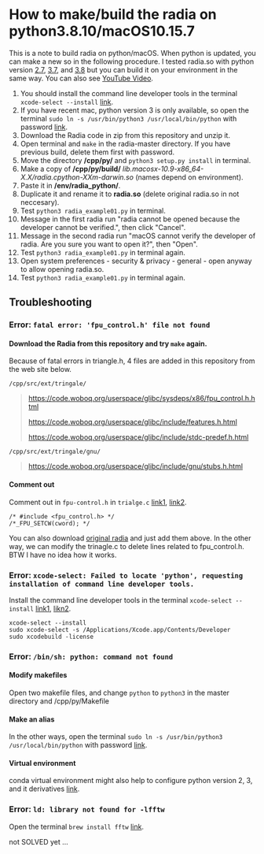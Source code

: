 # How to make/build the radia on python3.8.10/macOS10.15.7

This is a note to build radia on python/macOS. When python is updated, you can make a new so in the following procedure. I tested radia.so with python version [2.7](https://github.com/hidecode221b/Radia/blob/master/env/radia_python/radia.cpython-27m-darwin.so), [3.7](https://github.com/hidecode221b/Radia/blob/master/env/radia_python/radia.cpython-37m-darwin.so), and [3.8](https://github.com/hidecode221b/Radia/blob/master/env/radia_python/radia.cpython-38-darwin.so) but you can build it on your environment in the same way. You can also see [YouTube Video](https://youtu.be/mbbfCD5LF5c). 

1. You should install the command line developer tools in the terminal `xcode-select --install` [link](https://mac.install.guide/commandlinetools/).
1. If you have recent mac, python version 3 is only available, so open the terminal `sudo ln -s /usr/bin/python3 /usr/local/bin/python` with password [link](https://stackoverflow.com/questions/71591971/how-can-i-fix-the-zsh-command-not-found-python-error-macos-monterey-12-3).
1. Download the Radia code in zip from this repository and unzip it.
1. Open terminal and `make` in the radia-master directory. If you have previous build, delete them first with password.
1. Move the directory **/cpp/py/** and `python3 setup.py install` in terminal.
1. Make a copy of **/cpp/py/build/** *lib.macosx-10.9-x86_64-X.X/radia.cpython-XXm-darwin.so* (names depend on environment).
1. Paste it in **/env/radia_python/**.
1. Duplicate it and rename it to **radia.so** (delete original radia.so in not neccesary).
1. Test `python3 radia_example01.py` in terminal.
1. Message in the first radia run "radia cannot be opened because the developer cannot be verified.", then click "Cancel".
1. Message in the second radia run "macOS cannot verify the developer of radia. Are you sure you want to open it?", then "Open".
1. Test `python3 radia_example01.py` in terminal again.
1. Open system preferences - security & privacy - general - open anyway to allow opening radia.so.
1. Test `python3 radia_example01.py` in terminal again.

## Troubleshooting

### Error: `fatal error: 'fpu_control.h' file not found`

#### Download the Radia from this repository and try `make` again.

Because of fatal errors in triangle.h, 4 files are added in this repository from the web site below.

`/cpp/src/ext/tringale/`

> https://code.woboq.org/userspace/glibc/sysdeps/x86/fpu_control.h.html
> 
> https://code.woboq.org/userspace/glibc/include/features.h.html
> 
> https://code.woboq.org/userspace/glibc/include/stdc-predef.h.html
> 
`/cpp/src/ext/tringale/gnu/`
> 
> https://code.woboq.org/userspace/glibc/include/gnu/stubs.h.html


#### Comment out

Comment out in `fpu-control.h` in `trialge.c` [link1](https://github.com/YosysHQ/yosys/issues/334), [link2](https://stackoverflow.com/questions/4271881/newbie-problem-with-gcc-4-2-compiler-mac-osx-fpu-control-h-no-such-file-or-d).

```
/* #include <fpu_control.h> */
/*_FPU_SETCW(cword); */
```

You can also download [original radia](https://github.com/ochubar/Radia) and just add them above. In the other way, we can modify the trinagle.c to delete lines related to fpu_control.h. BTW I have no idea how it works.

### Error: `xcode-select: Failed to locate 'python', requesting installation of command line developer tools.`

Install the command line developer tools in the terminal `xcode-select --install` [link1](https://mac.install.guide/commandlinetools/), [likn2](https://www.intel.com/content/www/us/en/developer/articles/troubleshooting/error-ld-library-not-found-with-macos-big-sur.html).

```
xcode-select --install
sudo xcode-select -s /Applications/Xcode.app/Contents/Developer
sudo xcodebuild -license
```

### Error: `/bin/sh: python: command not found`

#### Modify makefiles

Open two makefile files, and change `python` to `python3` in the master directory and /cpp/py/Makefile

#### Make an alias

In the other ways, open the terminal `sudo ln -s /usr/bin/python3 /usr/local/bin/python` with password [link](https://stackoverflow.com/questions/71591971/how-can-i-fix-the-zsh-command-not-found-python-error-macos-monterey-12-3).

#### Virtual environment

conda virtual environment might also help to configure python version 2, 3, and it derivatives [link](https://conda.io/projects/conda/en/latest/user-guide/tasks/manage-environments.html).

### Error: `ld: library not found for -lfftw`

Open the terminal `brew install fftw` [link](https://formulae.brew.sh/formula/fftw).

not SOLVED yet ...
